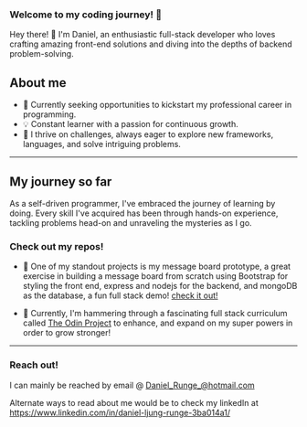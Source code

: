 ### Welcome to my coding journey! :rocket:

Hey there! 👋 I'm Daniel, an enthusiastic full-stack developer who loves crafting amazing front-end solutions and diving into the depths of backend problem-solving.

## About me

  - 🚀 Currently seeking opportunities to kickstart my professional career in programming.
  - 💡 Constant learner with a passion for continuous growth.
  - 💪 I thrive on challenges, always eager to explore new frameworks, languages, and solve intriguing problems.

---
## My journey so far

As a self-driven programmer, I've embraced the journey of learning by doing. Every skill I've acquired has been through hands-on experience, tackling problems head-on and unraveling the mysteries as I go.

### Check out my repos!

- :muscle: One of my standout projects is my message board prototype, a great exercise in building a message board from scratch using Bootstrap for styling the front end, express and nodejs for the backend, and mongoDB as the database, a fun full stack demo! [check it out!](https://coffee-lovers-club.fly.dev/messageboard)

- :hammer: Currently, I'm hammering through a fascinating full stack curriculum called [The Odin Project](https://www.theodinproject.com/) to enhance, and expand on my super powers in order to grow stronger!

---
### Reach out!
I can mainly be reached by email 
@ Daniel_Runge_@hotmail.com

Alternate ways to read about me would be to check my linkedIn at
https://www.linkedin.com/in/daniel-ljung-runge-3ba014a1/

<!--
**DanishKodeMonkey/DanishKodeMonkey** is a ✨ _special_ ✨ repository because its `README.md` (this file) appears on your GitHub profile.

Here are some ideas to get you started:

- 🔭 I’m currently working on ...
- 🌱 I’m currently learning ...
- 👯 I’m looking to collaborate on ...
- 🤔 I’m looking for help with ...
- 💬 Ask me about ...
- 📫 How to reach me: ...
- 😄 Pronouns: ...
- ⚡ Fun fact: ...
-->
